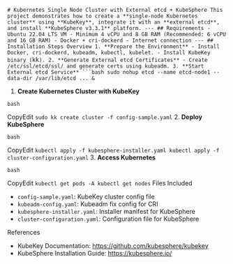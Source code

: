 
`# Kubernetes Single Node Cluster with External etcd + KubeSphere This project demonstrates how to create a **single-node Kubernetes cluster** using **KubeKey**, integrate it with an **external etcd**, and install **KubeSphere v3.3.1** platform. --- ## Requirements - Ubuntu 22.04 LTS VM - Minimum 4 vCPU and 8 GB RAM (Recommended: 6 vCPU and 16 GB RAM) - Docker + cri-dockerd - Internet connection --- ## Installation Steps Overview 1. **Prepare the Environment** - Install Docker, cri-dockerd, kubeadm, kubectl, kubelet. - Install KubeKey binary (`kk`). 2. **Generate External etcd Certificates** - Create /etc/ssl/etcd/ssl/ and generate certs using kubeadm. 3. **Start External etcd Service** ```bash sudo nohup etcd --name etcd-node1 --data-dir /var/lib/etcd ... &`
1. **Create Kubernetes Cluster with KubeKey**

```
bash
```

CopyEdit
`sudo kk create cluster -f config-sample.yaml`
2. **Deploy KubeSphere**

```
bash
```

CopyEdit
`kubectl apply -f kubesphere-installer.yaml kubectl apply -f cluster-configuration.yaml`
3. **Access Kubernetes**

```
bash
```

CopyEdit
`kubectl get pods -A kubectl get nodes`
Files Included
* `config-sample.yaml`: KubeKey cluster config file
* `kubeadm-config.yaml`: Kubeadm fix config for CRI
* `kubesphere-installer.yaml`: Installer manifest for KubeSphere
* `cluster-configuration.yaml`: Configuration file for KubeSphere
  
References
* KubeKey Documentation: https://github.com/kubesphere/kubekey
* KubeSphere Installation Guide: https://kubesphere.io/
